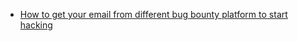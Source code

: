 - [How to get your email from different bug bounty platform to start hacking](https://medium.com/@aayushdhakal005/how-to-get-your-email-from-different-bug-bounty-platform-to-start-hacking-ce01dd45f7ca)